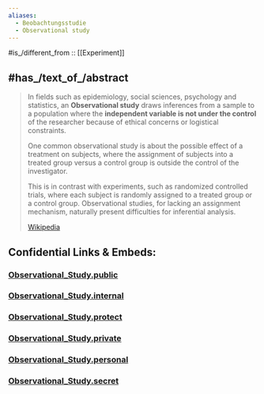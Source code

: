 ```yaml
---
aliases:
  - Beobachtungsstudie
  - Observational study
---
```


#is_/different_from :: [[Experiment]] 

## #has_/text_of_/abstract 

> In fields such as epidemiology, social sciences, psychology  and statistics, 
> an **Observational study** draws inferences from a sample to a population 
> where the __independent variable is not under the control__ of the researcher 
> because of ethical concerns or logistical constraints. 
> 
> One common observational study is about the possible effect of a treatment on subjects, 
> where the assignment of subjects into a treated group versus a control group 
> is outside the control of the investigator. 
> 
> This is in contrast with experiments, such as randomized controlled trials, 
> where each subject is randomly assigned to a treated group or a control group. 
> Observational studies, for lacking an assignment mechanism, 
> naturally present difficulties for inferential analysis.
>
> [Wikipedia](https://en.wikipedia.org/wiki/Observational%20study) 





## Confidential Links & Embeds: 

### [Observational_Study.public](/_public\Mathematics\Statistics/Observational_Study.public.md) 

### [Observational_Study.internal](/_internal\Mathematics\Statistics/Observational_Study.internal.md) 

### [Observational_Study.protect](/_protect\Mathematics\Statistics/Observational_Study.protect.md) 

### [Observational_Study.private](/_private\Mathematics\Statistics/Observational_Study.private.md) 

### [Observational_Study.personal](/_personal\Mathematics\Statistics/Observational_Study.personal.md) 

### [Observational_Study.secret](/_secret\Mathematics\Statistics/Observational_Study.secret.md)

